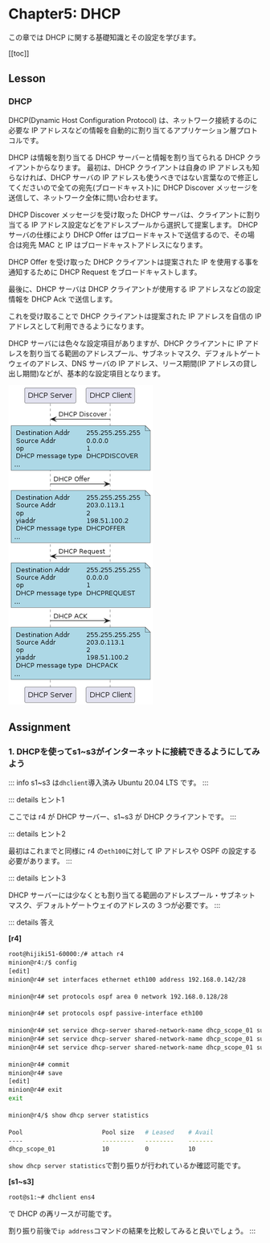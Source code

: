 # Chapter5: DHCP

この章では DHCP に関する基礎知識とその設定を学びます。

[[toc]]
## Lesson

### DHCP

DHCP(Dynamic Host Configuration Protocol) は、ネットワーク接続するのに必要な IP アドレスなどの情報を自動的に割り当てるアプリケーション層プロトコルです。

DHCP は情報を割り当てる DHCP サーバーと情報を割り当てられる DHCP クライアントからなります。
最初は、DHCP クライアントは自身の IP アドレスも知らなければ、DHCP サーバの IP アドレスも使うべきではない言葉なので修正してくださいので全ての宛先(ブロードキャスト)に DHCP Discover メッセージを送信して、ネットワーク全体に問い合わせます。

DHCP Discover メッセージを受け取った DHCP サーバは、クライアントに割り当てる IP アドレス設定などをアドレスプールから選択して提案します。
DHCP サーバの仕様により DHCP Offer はブロードキャストで送信するので、その場合は宛先 MAC と IP はブロードキャストアドレスになります。

DHCP Offer を受け取った DHCP クライアントは提案された IP を使用する事を通知するために DHCP Request をブロードキャストします。

最後に、DHCP サーバは DHCP クライアントが使用する IP アドレスなどの設定情報を DHCP Ack で送信します。

これを受け取ることで DHCP クライアントは提案された IP アドレスを自信の IP アドレスとして利用できるようになります。

DHCP サーバには色々な設定項目がありますが、DHCP クライアントに IP アドレスを割り当てる範囲のアドレスプール、サブネットマスク、デフォルトゲートウェイのアドレス、DNS サーバの IP アドレス、リース期間(IP アドレスの貸し出し期間)などが、基本的な設定項目となります。

![](assets/dhcp.png)

## Assignment

### 1. DHCPを使ってs1~s3がインターネットに接続できるようにしてみよう

::: info
s1~s3 は`dhclient`導入済み Ubuntu 20.04 LTS です。
:::


::: details ヒント1

ここでは r4 が DHCP サーバー、s1~s3 が DHCP クライアントです。
:::


::: details ヒント2

最初はこれまでと同様に r4 の`eth100`に対して IP アドレスや OSPF の設定する必要があります。
:::


::: details ヒント3

DHCP サーバーには少なくとも割り当てる範囲のアドレスプール・サブネットマスク、デフォルトゲートウェイのアドレスの 3 つが必要です。
:::


::: details 答え

**[r4]**
```sh
root@hijiki51-60000:/# attach r4
minion@r4:/$ config
[edit]
minion@r4# set interfaces ethernet eth100 address 192.168.0.142/28

minion@r4# set protocols ospf area 0 network 192.168.0.128/28

minion@r4# set protocols ospf passive-interface eth100

minion@r4# set service dhcp-server shared-network-name dhcp_scope_01 subnet 192.168.0.128/28 default-router 192.168.0.142 ; 送信先ネットワークに対してデフォルトルート(今回はDHCPホストサーバー)を設定
minion@r4# set service dhcp-server shared-network-name dhcp_scope_01 subnet 192.168.0.128/28 range 0 start 192.168.0.129
minion@r4# set service dhcp-server shared-network-name dhcp_scope_01 subnet 192.168.0.128/28 range 0 stop 192.168.0.139 ; DHCPで使用するネットワークとその中で割り振る範囲を設定

minion@r4# commit
minion@r4# save
[edit]
minion@r4# exit
exit

minion@r4/$ show dhcp server statistics

Pool                      Pool size   # Leased    # Avail
----                      ---------   --------    -------
dhcp_scope_01             10          0           10
```

`show dhcp server statistics`で割り振りが行われているか確認可能です。

**[s1~s3]**
```sh
root@s1:~# dhclient ens4
```
で DHCP の再リースが可能です。

割り振り前後で`ip address`コマンドの結果を比較してみると良いでしょう。
:::

